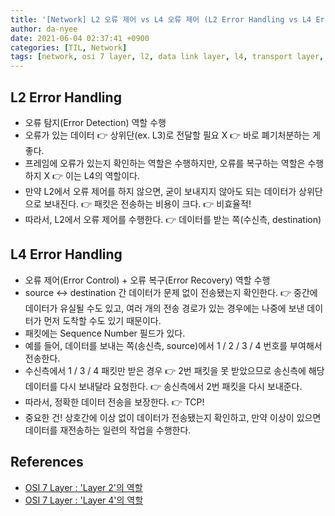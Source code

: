 ```yaml
---
title: '[Network] L2 오류 제어 vs L4 오류 제어 (L2 Error Handling vs L4 Error Handling)'
author: da-nyee
date: 2021-06-04 02:37:41 +0900
categories: [TIL, Network]
tags: [network, osi 7 layer, l2, data link layer, l4, transport layer, error handling]
---
```


## L2 Error Handling

- 오류 탐지(Error Detection) 역할 수행
- 오류가 있는 데이터 👉 상위단(ex. L3)로 전달할 필요 X 👉 바로 폐기처분하는 게 좋다.
- 프레임에 오류가 있는지 확인하는 역할은 수행하지만, 오류를 복구하는 역할은 수행하지 X 👉 이는 L4의 역할이다.
- 만약 L2에서 오류 제어를 하지 않으면, 굳이 보내지지 않아도 되는 데이터가 상위단으로 보내진다. 👉 패킷은 전송하는 비용이 크다. 👉 비효율적!
- 따라서, L2에서 오류 제어를 수행한다. 👉 데이터를 받는 쪽(수신측, destination)

## L4 Error Handling

- 오류 제어(Error Control) + 오류 복구(Error Recovery) 역할 수행
- source ↔️ destination 간 데이터가 문제 없이 전송됐는지 확인한다. 👉 중간에 데이터가 유실될 수도 있고, 여러 개의 전송 경로가 있는 경우에는 나중에 보낸 데이터가 먼저 도착할 수도 있기 때문이다.
- 패킷에는 Sequence Number 필드가 있다.
- 예를 들어, 데이터를 보내는 쪽(송신측, source)에서 1 / 2 / 3 / 4 번호를 부여해서 전송한다.
- 수신측에서 1 / 3 / 4 패킷만 받은 경우 👉 2번 패킷을 못 받았으므로 송신측에 해당 데이터를 다시 보내달라 요청한다. 👉 송신측에서 2번 패킷을 다시 보내준다.
- 따라서, 정확한 데이터 전송을 보장한다. 👉 TCP!
- 중요한 건! 상호간에 이상 없이 데이터가 전송됐는지 확인하고, 만약 이상이 있으면 데이터를 재전송하는 일련의 작업을 수행한다.

## References

- [OSI 7 Layer : 'Layer 2'의 역할](https://4network.tistory.com/entry/basic20100303)
- [OSI 7 Layer : 'Layer 4'의 역할](https://4network.tistory.com/entry/basic20100328)